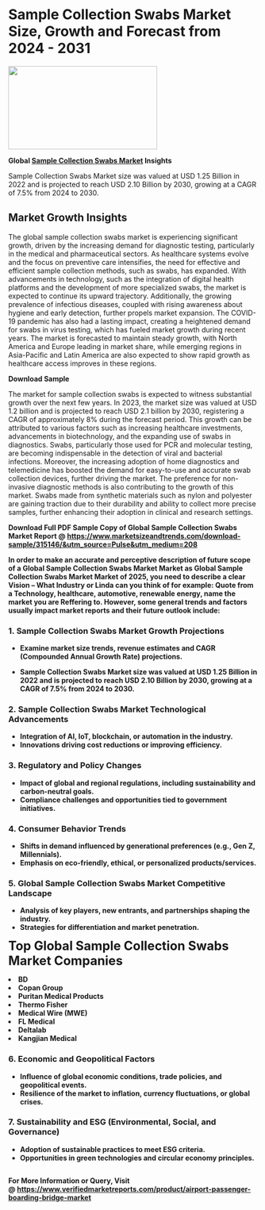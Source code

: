 <H1>Sample Collection Swabs Market Size, Growth and Forecast from 2024 - 2031</H1><img class="aligncenter size-medium wp-image-584254" src="https://thirdeyenews.in/wp-content/uploads/2024/09/Global-Market-Research-300x168.jpeg" alt="" width="300" height="168" /><p><strong>Global&nbsp;<a href="https://www.marketsizeandtrends.com/download-sample/315146/&amp;utm_source=Pulse&amp;utm_medium=208">Sample Collection Swabs Market</a> Insights</strong></p><p>Sample Collection Swabs Market size was valued at USD 1.25 Billion in 2022 and is projected to reach USD 2.10 Billion by 2030, growing at a CAGR of 7.5% from 2024 to 2030.</p><p><h2>Market Growth Insights</h2> <p>The global sample collection swabs market is experiencing significant growth, driven by the increasing demand for diagnostic testing, particularly in the medical and pharmaceutical sectors. As healthcare systems evolve and the focus on preventive care intensifies, the need for effective and efficient sample collection methods, such as swabs, has expanded. With advancements in technology, such as the integration of digital health platforms and the development of more specialized swabs, the market is expected to continue its upward trajectory. Additionally, the growing prevalence of infectious diseases, coupled with rising awareness about hygiene and early detection, further propels market expansion. The COVID-19 pandemic has also had a lasting impact, creating a heightened demand for swabs in virus testing, which has fueled market growth during recent years. The market is forecasted to maintain steady growth, with North America and Europe leading in market share, while emerging regions in Asia-Pacific and Latin America are also expected to show rapid growth as healthcare access improves in these regions.</p> <p><strong>Download Sample</strong></p> <p>The market for sample collection swabs is expected to witness substantial growth over the next few years. In 2023, the market size was valued at USD 1.2 billion and is projected to reach USD 2.1 billion by 2030, registering a CAGR of approximately 8% during the forecast period. This growth can be attributed to various factors such as increasing healthcare investments, advancements in biotechnology, and the expanding use of swabs in diagnostics. Swabs, particularly those used for PCR and molecular testing, are becoming indispensable in the detection of viral and bacterial infections. Moreover, the increasing adoption of home diagnostics and telemedicine has boosted the demand for easy-to-use and accurate swab collection devices, further driving the market. The preference for non-invasive diagnostic methods is also contributing to the growth of this market. Swabs made from synthetic materials such as nylon and polyester are gaining traction due to their durability and ability to collect more precise samples, further enhancing their adoption in clinical and research settings.</p> <p><strong></p><p><span class=""><strong>Download Full PDF Sample Copy of Global Sample Collection Swabs Market Report</strong> @ <a href="https://www.marketsizeandtrends.com/download-sample/315146/&amp;utm_source=Pulse&amp;utm_medium=208" target="_blank">https://www.marketsizeandtrends.com/download-sample/315146/&amp;utm_source=Pulse&amp;utm_medium=208</a></span></p><p>In order to make an accurate and perceptive description of future scope of a Global&nbsp;Sample Collection Swabs Market Market as Global&nbsp;Sample Collection Swabs Market Market of 2025, you need to describe a clear Vision &ndash; What Industry or Linda can you think of for example: Quote from a Technology, healthcare, automotive, renewable energy, name the market you are Reffering to. However, some general trends and factors usually impact market reports and their future outlook include:</p><h3>1.&nbsp;<strong>Sample Collection Swabs Market Growth Projections</strong></h3><ul><li>Examine market size trends, revenue estimates and CAGR (Compounded Annual Growth Rate) projections.</li><li><p>Sample Collection Swabs Market size was valued at USD 1.25 Billion in 2022 and is projected to reach USD 2.10 Billion by 2030, growing at a CAGR of 7.5% from 2024 to 2030.</p></li></ul><h3>2.&nbsp;<strong>Sample Collection Swabs Market Technological Advancements</strong></h3><ul><li>Integration of AI, IoT, blockchain, or automation in the industry.</li><li>Innovations driving cost reductions or improving efficiency.</li></ul><h3>3.&nbsp;<strong>Regulatory and Policy Changes</strong></h3><ul><li>Impact of global and regional regulations, including sustainability and carbon-neutral goals.</li><li>Compliance challenges and opportunities tied to government initiatives.</li></ul><h3>4.&nbsp;<strong>Consumer Behavior Trends</strong></h3><ul><li>Shifts in demand influenced by generational preferences (e.g., Gen Z, Millennials).</li><li>Emphasis on eco-friendly, ethical, or personalized products/services.</li></ul><h3>5.&nbsp;<strong>Global Sample Collection Swabs Market Competitive Landscape</strong></h3><ul><li>Analysis of key players, new entrants, and partnerships shaping the industry.</li><li>Strategies for differentiation and market penetration.</li></ul><p data-pm-slice="1 1 []"><span style="color: inherit; font-family: inherit; font-size: 25px;">Top Global Sample Collection Swabs Market Companies</span></p><div class="" data-test-id=""><p><li>BD</li><li> Copan Group</li><li> Puritan Medical Products</li><li> Thermo Fisher</li><li> Medical Wire (MWE)</li><li> FL Medical</li><li> Deltalab</li><li> Kangjian Medical</li></p></div><h3>6.&nbsp;<strong>Economic and Geopolitical Factors</strong></h3><ul><li>Influence of global economic conditions, trade policies, and geopolitical events.</li><li>Resilience of the market to inflation, currency fluctuations, or global crises.</li></ul><h3>7.&nbsp;<strong>Sustainability and ESG (Environmental, Social, and Governance)</strong></h3><ul><li>Adoption of sustainable practices to meet ESG criteria.</li><li>Opportunities in green technologies and circular economy principles.</li></ul><h2><strong style="font-size: 14px;">For More Information or Query, Visit @&nbsp;</strong><a style="background-color: #ffffff; font-size: 14px;" href="https://www.marketsizeandtrends.com/report/sample-collection-swabs-market/" target="_blank">https://www.verifiedmarketreports.com/product/airport-passenger-boarding-bridge-market</a></h2>
